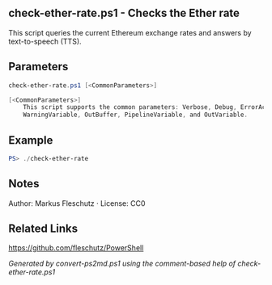 ## check-ether-rate.ps1 - Checks the Ether rate

This script queries the current Ethereum exchange rates and answers by text-to-speech (TTS).

## Parameters
```powershell
check-ether-rate.ps1 [<CommonParameters>]

[<CommonParameters>]
    This script supports the common parameters: Verbose, Debug, ErrorAction, ErrorVariable, WarningAction, 
    WarningVariable, OutBuffer, PipelineVariable, and OutVariable.
```

## Example
```powershell
PS> ./check-ether-rate

```

## Notes
Author: Markus Fleschutz · License: CC0

## Related Links
https://github.com/fleschutz/PowerShell

*Generated by convert-ps2md.ps1 using the comment-based help of check-ether-rate.ps1*
